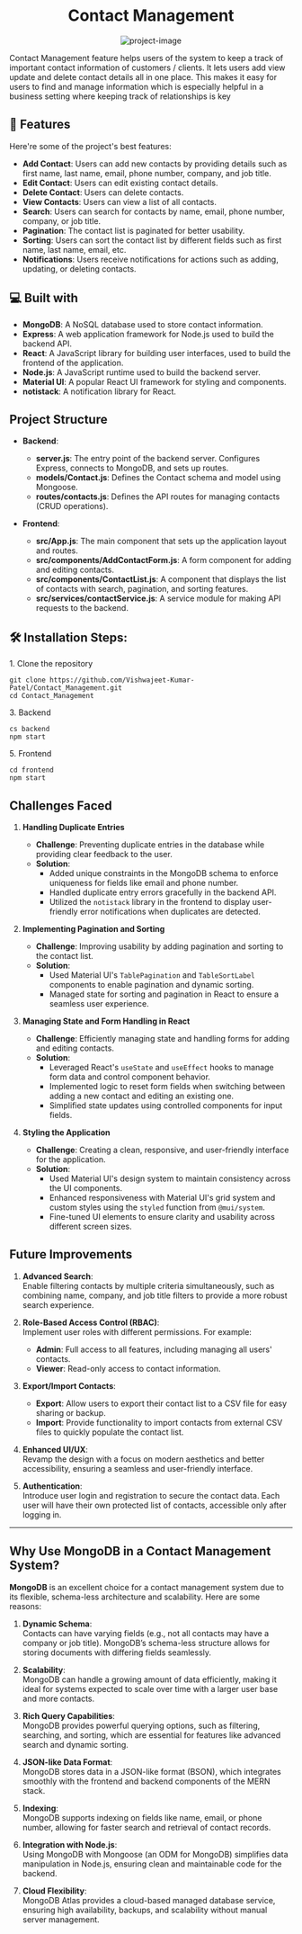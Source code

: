 <h1 align="center" id="title">Contact Management</h1>

<p align="center"><img src="https://socialify.git.ci/Vishwajeet-Kumar-Patel/Contact_Management/image?font=Bitter&amp;language=1&amp;name=1&amp;owner=1&amp;pattern=Solid&amp;stargazers=1&amp;theme=Dark" alt="project-image"></p>

<p id="description">Contact Management feature helps users of the system to keep a track of important contact information of customers / clients. It lets users add view update and delete contact details all in one place. This makes it easy for users to find and manage information which is especially helpful in a business setting where keeping track of relationships is key</p>

  
  
<h2>🧐 Features</h2>

Here're some of the project's best features:

- **Add Contact**: Users can add new contacts by providing details such as first name, last name, email, phone number, company, and job title.
- **Edit Contact**: Users can edit existing contact details.
- **Delete Contact**: Users can delete contacts.
- **View Contacts**: Users can view a list of all contacts.
- **Search**: Users can search for contacts by name, email, phone number, company, or job title.
- **Pagination**: The contact list is paginated for better usability.
- **Sorting**: Users can sort the contact list by different fields such as first name, last name, email, etc.
- **Notifications**: Users receive notifications for actions such as adding, updating, or deleting contacts.

<h2>💻 Built with</h2>

- **MongoDB**: A NoSQL database used to store contact information.
- **Express**: A web application framework for Node.js used to build the backend API.
- **React**: A JavaScript library for building user interfaces, used to build the frontend of the application.
- **Node.js**: A JavaScript runtime used to build the backend server.
- **Material UI**: A popular React UI framework for styling and components.
- **notistack**: A notification library for React.

## Project Structure

- **Backend**:
  - **server.js**: The entry point of the backend server. Configures Express, connects to MongoDB, and sets up routes.
  - **models/Contact.js**: Defines the Contact schema and model using Mongoose.
  - **routes/contacts.js**: Defines the API routes for managing contacts (CRUD operations).

- **Frontend**:
  - **src/App.js**: The main component that sets up the application layout and routes.
  - **src/components/AddContactForm.js**: A form component for adding and editing contacts.
  - **src/components/ContactList.js**: A component that displays the list of contacts with search, pagination, and sorting features.
  - **src/services/contactService.js**: A service module for making API requests to the backend.
<h2>🛠️ Installation Steps:</h2>

<p>1. Clone the repository</p>

```
git clone https://github.com/Vishwajeet-Kumar-Patel/Contact_Management.git
cd Contact_Management
```

<p>3. Backend</p>

```
cs backend
npm start
```

<p>5. Frontend</p>

```
cd frontend
npm start
```
## Challenges Faced

1. **Handling Duplicate Entries**  
   - **Challenge**: Preventing duplicate entries in the database while providing clear feedback to the user.  
   - **Solution**:  
     - Added unique constraints in the MongoDB schema to enforce uniqueness for fields like email and phone number.  
     - Handled duplicate entry errors gracefully in the backend API.  
     - Utilized the `notistack` library in the frontend to display user-friendly error notifications when duplicates are detected.  

2. **Implementing Pagination and Sorting**  
   - **Challenge**: Improving usability by adding pagination and sorting to the contact list.  
   - **Solution**:  
     - Used Material UI's `TablePagination` and `TableSortLabel` components to enable pagination and dynamic sorting.  
     - Managed state for sorting and pagination in React to ensure a seamless user experience.

3. **Managing State and Form Handling in React**  
   - **Challenge**: Efficiently managing state and handling forms for adding and editing contacts.  
   - **Solution**:  
     - Leveraged React's `useState` and `useEffect` hooks to manage form data and control component behavior.  
     - Implemented logic to reset form fields when switching between adding a new contact and editing an existing one.  
     - Simplified state updates using controlled components for input fields.  

4. **Styling the Application**  
   - **Challenge**: Creating a clean, responsive, and user-friendly interface for the application.  
   - **Solution**:  
     - Used Material UI's design system to maintain consistency across the UI components.  
     - Enhanced responsiveness with Material UI's grid system and custom styles using the `styled` function from `@mui/system`.  
     - Fine-tuned UI elements to ensure clarity and usability across different screen sizes.

## Future Improvements

1. **Advanced Search**:  
   Enable filtering contacts by multiple criteria simultaneously, such as combining name, company, and job title filters to provide a more robust search experience.

2. **Role-Based Access Control (RBAC)**:  
   Implement user roles with different permissions. For example:  
   - **Admin**: Full access to all features, including managing all users' contacts.  
   - **Viewer**: Read-only access to contact information.  

3. **Export/Import Contacts**:  
   - **Export**: Allow users to export their contact list to a CSV file for easy sharing or backup.  
   - **Import**: Provide functionality to import contacts from external CSV files to quickly populate the contact list.  

4. **Enhanced UI/UX**:  
   Revamp the design with a focus on modern aesthetics and better accessibility, ensuring a seamless and user-friendly interface.  

5. **Authentication**:  
   Introduce user login and registration to secure the contact data. Each user will have their own protected list of contacts, accessible only after logging in.

---

## Why Use MongoDB in a Contact Management System?

**MongoDB** is an excellent choice for a contact management system due to its flexible, schema-less architecture and scalability. Here are some reasons:  

1. **Dynamic Schema**:  
   Contacts can have varying fields (e.g., not all contacts may have a company or job title). MongoDB’s schema-less structure allows for storing documents with differing fields seamlessly.

2. **Scalability**:  
   MongoDB can handle a growing amount of data efficiently, making it ideal for systems expected to scale over time with a larger user base and more contacts.

3. **Rich Query Capabilities**:  
   MongoDB provides powerful querying options, such as filtering, searching, and sorting, which are essential for features like advanced search and dynamic sorting.

4. **JSON-like Data Format**:  
   MongoDB stores data in a JSON-like format (BSON), which integrates smoothly with the frontend and backend components of the MERN stack.

5. **Indexing**:  
   MongoDB supports indexing on fields like name, email, or phone number, allowing for faster search and retrieval of contact records.

6. **Integration with Node.js**:  
   Using MongoDB with Mongoose (an ODM for MongoDB) simplifies data manipulation in Node.js, ensuring clean and maintainable code for the backend.

7. **Cloud Flexibility**:  
   MongoDB Atlas provides a cloud-based managed database service, ensuring high availability, backups, and scalability without manual server management.

  

